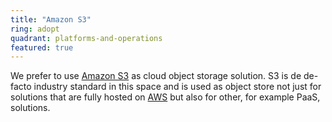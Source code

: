 ```yaml
---
title: "Amazon S3"
ring: adopt
quadrant: platforms-and-operations
featured: true
---
```


We prefer to use <a href="https://aws.amazon.com/s3/">Amazon S3</a> as cloud object storage solution. 
S3 is de de-facto industry standard in this space and is used as object store not just for solutions that are fully hosted on <a href="aws.html">AWS</a> but also for other, for example PaaS, solutions.
